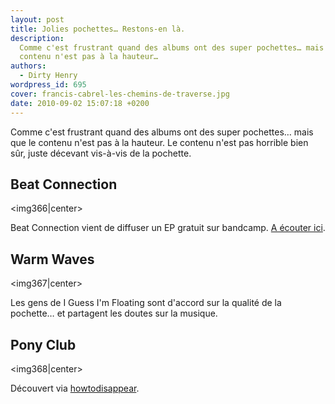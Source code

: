 ```yaml
---
layout: post
title: Jolies pochettes… Restons-en là.
description:
  Comme c'est frustrant quand des albums ont des super pochettes… mais que le
  contenu n'est pas à la hauteur…
authors:
  - Dirty Henry
wordpress_id: 695
cover: francis-cabrel-les-chemins-de-traverse.jpg
date: 2010-09-02 15:07:18 +0200
---
```


Comme c'est frustrant quand des albums ont des super pochettes… mais que le
contenu n'est pas à la hauteur. Le contenu n'est pas horrible bien sûr, juste
décevant vis-à-vis de la pochette.

## Beat Connection

<img366|center>

Beat Connection vient de diffuser un EP gratuit sur bandcamp.
[A écouter ici](http://beatconnection.bandcamp.com/).

## Warm Waves

<img367|center>

Les gens de I Guess I'm Floating sont d'accord sur la qualité de la pochette… et
partagent les doutes sur la musique.

## Pony Club

<img368|center>

Découvert via
[howtodisappear](http://www.howtodisappear.org/2010/07/what-album-cover.html).
